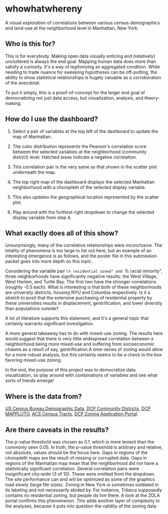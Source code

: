 # whowhatwhereny
A visual exploration of correlations between various census demographics and land-use at the neighborhood level in Manhattan, New York.

## Who is this for?

This is for everybody. Making open data visually enticing and (relatively) uncluttered is always the end goal. Mapping human data does more than satisfy a curiosity. It's a way of legitimizing an aggregated condition. While needing to trade nuance for sweeping hypotheses can be off-putting, the ability to show statistical relationships is hugely valuable as a corroboration of the anecdotal.
	
To put it simply, this is a proof-of-concept for the larger end goal of democratizing not just data access, but visualization, analysis, and theory-making.


## How do I use the dashboard?		

1. Select a pair of variables at the top left of the dashboard to update the map of Manhattan.
	
2. The color distribution represents the Pearson's correlation score between the selected variables at the neighborhood (community district) level. Hatched areas indicate a negative correlation.
	
3. This correlation pair is the very same as that shown in the scatter plot underneath the map.
	
4. The top right map of the dashboard displays the selected Manhattan neighborhood with a choropleth of the selected display variable. 
	
5. This also updates the geographical location represented by the scatter plot.
	
6. Play around with the furthest right dropdown to change the selected display variable from step 4.

## What exactly does all of this show?

Unsurprisingly, many of the correlative relationships were inconclusive. The totality of phenomena is too large to list out here, but an example of an interesting emergence is as follows, and the poster file in this submission packet goes into more depth on this topic.
	
Considering the variable pair ``\% residential zoned" and ``\% racial minority", three neighborhoods have significantly negative results: the West Village, West Harlem, and Turtle Bay. The first two have the stronger correlations (roughly -0.5 each). What is interesting is that both of these neighborhoods are university districts, housing NYU and Columbia respectively. Is it a stretch to posit that the extensive purchasing of residential property by these universities results in displacement, gentrification, and lower diversity than populations outside?
	
A lot of literature supports this statement, and it's a general topic that certainly warrants significant investigation.
	
A more general takeaway has to do with mixed-use zoning. The results here would suggest that there is very little widespread correlation between a neighborhood being more mixed-use and suffering from socioeconomic chasms as a result of say, gentrification.A time-series of zoning would allow for a more robust analysis, but this certainly seems to be a check in the box favoring mixed-use zoning.
	
In the end, the purpose of this project was to democratize data visualization, so play around with combinations of variables and see what sorts of trends emerge!

## Where is the data from?
<p>    
                <a href = "https://data.census.gov/"> US Census Bureau Demographic Data</a>, 
                <a href = "https://data.cityofnewyork.us/City-Government/Community-Districts/yfnk-k7r4"> DCP Community Districts</a>,
                <a href = "https://data.cityofnewyork.us/City-Government/Primary-Land-Use-Tax-Lot-Output-PLUTO-/64uk-42ks"> 
                DCP MAPPLUTO</a>,
                <a href = "https://data.cityofnewyork.us/City-Government/2020-Census-Tracts-Mapped/weqx-t5xr"> 
                ACS Census Tracts</a>,
                <a href = "https://data.cityofnewyork.us/City-Government/Zoning-Application-Portal-ZAP-Project-Data/hgx4-8ukb"> 
                DCP Zoning Application Portal</a>.
                </p>


## Are there caveats in the results?
  The p-value threshold was chosen as 0.1, which is more lenient than the commonly seen 0.05. 
               In truth, the p-value threshold is arbitrary and relative, not absolute, values should be the focus here. 
               Gaps in regions of the choropleth maps are the result of missing or corrupted data. 
               Gaps in regions of the Manhattan map mean that the neighborhood did not have a statistically significant correlation. 
               Several correlation pairs were insignificant city-wide (3 of 10). These were omitted from the dropdown. 
               The site performance can and will be optimized as some of the graphics load slowly (large file sizes). 
               Zoning in New York is sometimes outdated in its labeling and not necessarily abided by. For instance, 
               Tribeca supposedly contains no residential zoning, but people do live there. A look at the ZOLA portal confirms this phenomenon. 
               This adds another layer of complexity to the analyses, because it puts into question the validity of the zoning data. 
